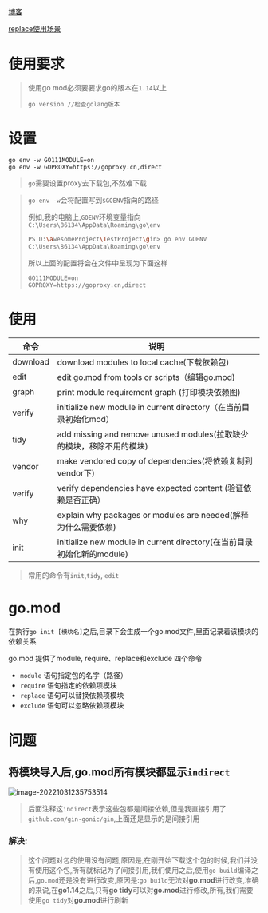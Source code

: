 [博客](https://blog.csdn.net/Sihang_Xie/article/details/124851399)

[replace使用场景](https://segmentfault.com/a/1190000040179648)

# 使用要求

> 使用go mod必须要要求go的版本在`1.14`以上
>
> ```shell
> go version //检查golang版本
> ```

# 设置

```shell
go env -w GO111MODULE=on
go env -w GOPROXY=https://goproxy.cn,direct
```

> `go`需要设置proxy去下载包,不然难下载

> `go env -w`会将配置写到`$GOENV`指向的路径
>
> 例如,我的电脑上,`GOENV`环境变量指向`C:\Users\86134\AppData\Roaming\go\env`
>
> ```sh
> PS D:\awesomeProject\TestProject\gin> go env GOENV
> C:\Users\86134\AppData\Roaming\go\env
> ```
>
> 所以上面的配置将会在文件中呈现为下面这样
>
> ```
> GO111MODULE=on
> GOPROXY=https://goproxy.cn,direct
> ```

# 使用

| 命令     | 说明                                                         |
| -------- | ------------------------------------------------------------ |
| download | download modules to local cache(下载依赖包)                  |
| edit     | edit go.mod from tools or scripts（编辑go.mod)               |
| graph    | print module requirement graph (打印模块依赖图)              |
| verify   | initialize new module in current directory（在当前目录初始化mod） |
| tidy     | add missing and remove unused modules(拉取缺少的模块，移除不用的模块) |
| vendor   | make vendored copy of dependencies(将依赖复制到vendor下)     |
| verify   | verify dependencies have expected content (验证依赖是否正确） |
| why      | explain why packages or modules are needed(解释为什么需要依赖) |
| init     | initialize new module in current directory(在当前目录初始化新的module) |

> 常用的命令有`init`,`tidy`, `edit`





# go.mod

在执行`go init [模块名]`之后,目录下会生成一个go.mod文件,里面记录着该模块的依赖关系

go.mod 提供了module, require、replace和exclude 四个命令

- `module` 语句指定包的名字（路径）
- `require` 语句指定的依赖项模块
- `replace` 语句可以替换依赖项模块
- `exclude` 语句可以忽略依赖项模块





# 问题

## 将模块导入后,go.mod所有模块都显示`indirect`

![image-20221031235753514](https://cdn.jsdelivr.net/gh/2822132073/image/202210312357532.png)

> 后面注释这`indirect`表示这些包都是间接依赖,但是我直接引用了`github.com/gin-gonic/gin`,上面还是显示的是间接引用

### 解决:

> 这个问题对包的使用没有问题,原因是,在刚开始下载这个包的时候,我们并没有使用这个包,所有就标记为了间接引用,我们使用之后,使用`go build`编译之后,`go.mod`还是没有进行改变,原因是:`go build`无法对**go.mod**进行改变,准确的来说,在**go1.14**之后,只有**go tidy**可以对**go.mod**进行修改,所有,我们需要使用`go tidy`对**go.mod**进行刷新
